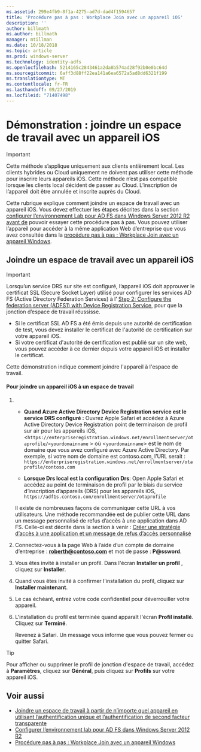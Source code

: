 ```yaml
---
ms.assetid: 299e4fb9-8f1a-4275-ad7d-dad4f1594657
title: 'Procédure pas à pas : Workplace Join avec un appareil iOS'
description: ''
author: billmath
ms.author: billmath
manager: mtillman
ms.date: 10/18/2018
ms.topic: article
ms.prod: windows-server
ms.technology: identity-adfs
ms.openlocfilehash: 5214165c2843461a2da8b574ad28f92b0e0bc64d
ms.sourcegitcommit: 6aff3d88ff22ea141a6ea6572a5ad8dd6321f199
ms.translationtype: MT
ms.contentlocale: fr-FR
ms.lasthandoff: 09/27/2019
ms.locfileid: "71407498"
---
```

# <a name="walkthrough-workplace-join-with-an-ios-device"></a>Démonstration : joindre un espace de travail avec un appareil iOS


> [!IMPORTANT] 
> Cette méthode s’applique uniquement aux clients entièrement local. Les clients hybrides ou Cloud uniquement ne doivent pas utiliser cette méthode pour inscrire leurs appareils iOS. Cette méthode n’est pas compatible lorsque les clients local décident de passer au Cloud. L’inscription de l’appareil doit être annulée et inscrite auprès du Cloud. 

Cette rubrique explique comment joindre un espace de travail avec un appareil iOS. Vous devez effectuer les étapes décrites dans la section [configurer l’environnement Lab pour AD FS dans Windows Server 2012 R2 avant de](../../ad-fs/deployment/Set-up-the-lab-environment-for-AD-FS-in-Windows-Server-2012-R2.md) pouvoir essayer cette procédure pas à pas. Vous pouvez utiliser l’appareil pour accéder à la même application Web d’entreprise que vous avez consultée dans la [procédure pas à pas : Workplace Join avec un appareil Windows](Walkthrough--Workplace-Join-with-a-Windows-Device.md).


## <a name="join-an-ios-device-with-workplace-join"></a>Joindre un espace de travail avec un appareil iOS

> [!IMPORTANT]
> Lorsqu’un service DRS sur site est configuré, l’appareil iOS doit approuver le certificat SSL (Secure Socket Layer) utilisé pour configurer les services AD FS (Active Directory Federation Services) à l’ [Step 2: Configure the federation server (ADFS1) with Device Registration Service](../../ad-fs/deployment/Set-up-the-lab-environment-for-AD-FS-in-Windows-Server-2012-R2.md#BKMK_4), pour que la jonction d’espace de travail réussisse.
> 
> -   Si le certificat SSL AD FS a été émis depuis une autorité de certification de test, vous devez installer le certificat de l'autorité de certification sur votre appareil iOS.
> -   Si votre certificat d'autorité de certification est publié sur un site web, vous pouvez accéder à ce dernier depuis votre appareil iOS et installer le certificat.

Cette démonstration indique comment joindre l'appareil à l'espace de travail.

#### <a name="to-join-an-ios-device-to-a-workplace"></a>Pour joindre un appareil iOS à un espace de travail

1. -   **Quand Azure Active Directory Device Registration service est le service DRS configuré :** Ouvrez Apple Safari et accédez à Azure Active Directory Device Registration point de terminaison de profil sur air pour les appareils iOS, <`https://enterpriseregistration.windows.net/enrollmentserver/otaprofile/<yourdomainname` > où <`yourdomainname`> est le nom de domaine que vous avez configuré avec Azure Active Directory. Par exemple, si votre nom de domaine est contoso.com, l’URL serait : `https://enterpriseregistration.windows.net/enrollmentserver/otaprofile/contoso.com`

   -   **Lorsque Drs local est la configuration Drs**: Open Apple Safari et accédez au point de terminaison de profil par le biais du service d’inscription d’appareils (DRS) pour les appareils iOS, `https://adf1s.contoso.com/enrollmentserver/otaprofile`

   Il existe de nombreuses façons de communiquer cette URL à vos utilisateurs. Une méthode recommandée est de publier cette URL dans un message personnalisé de refus d’accès à une application dans AD FS. Celle-ci est décrite dans la section à venir : [Créer une stratégie d’accès à une application et un message de refus d’accès personnalisé](https://docs.microsoft.com/azure/active-directory/active-directory-device-registration-on-premises-setup#create-an-application-access-policy-and-custom-access-denied-message)

2. Connectez-vous à la page Web à l’aide d’un compte de domaine d’entreprise : <strong>roberth@contoso.com</strong> et mot de passe : <strong>P@ssword</strong>.

3. Vous êtes invité à installer un profil. Dans l'écran **Installer un profil** , cliquez sur **Installer**.

4. Quand vous êtes invité à confirmer l'installation du profil, cliquez sur **Installer maintenant**.

5. Le cas échéant, entrez votre code confidentiel pour déverrouiller votre appareil.

6. L'installation du profil est terminée quand apparaît l'écran **Profil installé**. Cliquez sur **Terminé**.

   Revenez à Safari. Un message vous informe que vous pouvez fermer ou quitter Safari.

> [!TIP]
> Pour afficher ou supprimer le profil de jonction d'espace de travail, accédez à **Paramètres**, cliquez sur **Général**, puis cliquez sur **Profils** sur votre appareil iOS.

## <a name="see-also"></a>Voir aussi


- [Joindre un espace de travail à partir de n’importe quel appareil en utilisant l’authentification unique et l’authentification de second facteur transparente](Join-to-Workplace-from-Any-Device-for-SSO-and-Seamless-Second-Factor-Authentication-Across-Company-Applications.md)
- [Configurer l’environnement lab pour AD FS dans Windows Server 2012 R2](../../ad-fs/deployment/Set-up-the-lab-environment-for-AD-FS-in-Windows-Server-2012-R2.md)
- [Procédure pas à pas : Workplace Join avec un appareil Windows](Walkthrough--Workplace-Join-with-a-Windows-Device.md)



